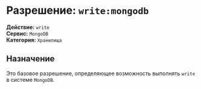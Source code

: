 # Разрешение: `write:mongodb`

**Действие:** `write`  
**Сервис:** `MongoDB`  
**Категория:** `Хранилища`

## Назначение
Это базовое разрешение, определяющее возможность выполнять `write` в системе `MongoDB`.
